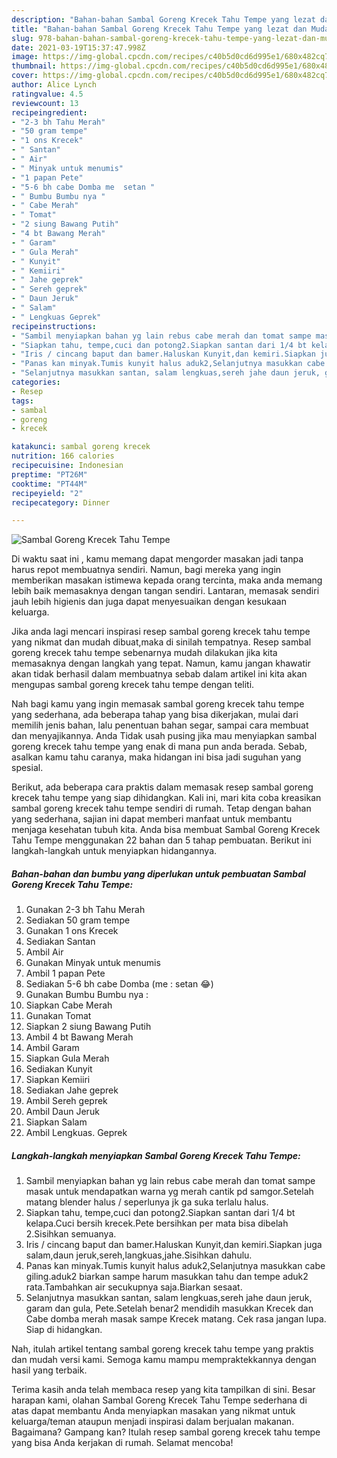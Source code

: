 ```yaml
---
description: "Bahan-bahan Sambal Goreng Krecek Tahu Tempe yang lezat dan Mudah Dibuat"
title: "Bahan-bahan Sambal Goreng Krecek Tahu Tempe yang lezat dan Mudah Dibuat"
slug: 978-bahan-bahan-sambal-goreng-krecek-tahu-tempe-yang-lezat-dan-mudah-dibuat
date: 2021-03-19T15:37:47.998Z
image: https://img-global.cpcdn.com/recipes/c40b5d0cd6d995e1/680x482cq70/sambal-goreng-krecek-tahu-tempe-foto-resep-utama.jpg
thumbnail: https://img-global.cpcdn.com/recipes/c40b5d0cd6d995e1/680x482cq70/sambal-goreng-krecek-tahu-tempe-foto-resep-utama.jpg
cover: https://img-global.cpcdn.com/recipes/c40b5d0cd6d995e1/680x482cq70/sambal-goreng-krecek-tahu-tempe-foto-resep-utama.jpg
author: Alice Lynch
ratingvalue: 4.5
reviewcount: 13
recipeingredient:
- "2-3 bh Tahu Merah"
- "50 gram tempe"
- "1 ons Krecek"
- " Santan"
- " Air"
- " Minyak untuk menumis"
- "1 papan Pete"
- "5-6 bh cabe Domba me  setan "
- " Bumbu Bumbu nya "
- " Cabe Merah"
- " Tomat"
- "2 siung Bawang Putih"
- "4 bt Bawang Merah"
- " Garam"
- " Gula Merah"
- " Kunyit"
- " Kemiiri"
- " Jahe geprek"
- " Sereh geprek"
- " Daun Jeruk"
- " Salam"
- " Lengkuas Geprek"
recipeinstructions:
- "Sambil menyiapkan bahan yg lain rebus cabe merah dan tomat sampe masak untuk mendapatkan warna yg merah cantik pd samgor.Setelah matang blender halus / seperlunya jk ga suka terlalu halus."
- "Siapkan tahu, tempe,cuci dan potong2.Siapkan santan dari 1/4 bt kelapa.Cuci bersih krecek.Pete bersihkan per mata bisa dibelah 2.Sisihkan semuanya."
- "Iris / cincang baput dan bamer.Haluskan Kunyit,dan kemiri.Siapkan juga salam,daun jeruk,sereh,langkuas,jahe.Sisihkan dahulu."
- "Panas kan minyak.Tumis kunyit halus aduk2,Selanjutnya masukkan cabe giling.aduk2 biarkan sampe harum masukkan tahu dan tempe aduk2 rata.Tambahkan air secukupnya saja.Biarkan sesaat."
- "Selanjutnya masukkan santan, salam lengkuas,sereh jahe daun jeruk, garam dan gula, Pete.Setelah benar2 mendidih masukkan Krecek dan Cabe domba merah masak sampe Krecek matang. Cek rasa jangan lupa. Siap di hidangkan."
categories:
- Resep
tags:
- sambal
- goreng
- krecek

katakunci: sambal goreng krecek 
nutrition: 166 calories
recipecuisine: Indonesian
preptime: "PT26M"
cooktime: "PT44M"
recipeyield: "2"
recipecategory: Dinner

---
```



![Sambal Goreng Krecek Tahu Tempe](https://img-global.cpcdn.com/recipes/c40b5d0cd6d995e1/680x482cq70/sambal-goreng-krecek-tahu-tempe-foto-resep-utama.jpg)

Di waktu  saat ini , kamu memang dapat mengorder masakan jadi tanpa harus repot membuatnya sendiri. Namun, bagi mereka yang ingin memberikan masakan istimewa kepada orang tercinta, maka anda memang lebih baik memasaknya dengan tangan sendiri. Lantaran, memasak sendiri jauh lebih higienis dan juga dapat menyesuaikan dengan kesukaan keluarga.

Jika anda lagi mencari inspirasi resep sambal goreng krecek tahu tempe yang nikmat dan mudah dibuat,maka di sinilah tempatnya. Resep sambal goreng krecek tahu tempe  sebenarnya mudah dilakukan jika kita memasaknya dengan langkah yang tepat. Namun, kamu jangan khawatir akan tidak berhasil dalam membuatnya 
sebab dalam artikel ini kita akan mengupas sambal goreng krecek tahu tempe dengan teliti.  



Nah bagi kamu yang ingin memasak sambal goreng krecek tahu tempe yang sederhana, ada beberapa tahap yang bisa dikerjakan, mulai dari memilih jenis bahan, lalu penentuan bahan segar, sampai cara membuat dan menyajikannya. Anda Tidak usah pusing jika mau menyiapkan sambal goreng krecek tahu tempe yang enak di mana pun anda berada. Sebab, asalkan kamu  tahu caranya, maka hidangan ini bisa jadi suguhan yang spesial.

Berikut, ada beberapa cara praktis  dalam memasak resep sambal goreng krecek tahu tempe yang siap dihidangkan. Kali ini, mari kita coba kreasikan sambal goreng krecek tahu tempe sendiri di rumah. Tetap dengan bahan yang sederhana, sajian ini dapat memberi manfaat untuk membantu menjaga kesehatan tubuh kita. Anda bisa membuat Sambal Goreng Krecek Tahu Tempe menggunakan 22 bahan dan 5 tahap pembuatan. Berikut ini langkah-langkah untuk menyiapkan hidangannya.

<!--inarticleads1-->

##### Bahan-bahan dan bumbu yang diperlukan untuk pembuatan Sambal Goreng Krecek Tahu Tempe:

1. Gunakan 2-3 bh Tahu Merah
1. Sediakan 50 gram tempe
1. Gunakan 1 ons Krecek
1. Sediakan  Santan
1. Ambil  Air
1. Gunakan  Minyak untuk menumis
1. Ambil 1 papan Pete
1. Sediakan 5-6 bh cabe Domba (me : setan 😂)
1. Gunakan  Bumbu Bumbu nya :
1. Siapkan  Cabe Merah
1. Gunakan  Tomat
1. Siapkan 2 siung Bawang Putih
1. Ambil 4 bt Bawang Merah
1. Ambil  Garam
1. Siapkan  Gula Merah
1. Sediakan  Kunyit
1. Siapkan  Kemiiri
1. Sediakan  Jahe geprek
1. Ambil  Sereh geprek
1. Ambil  Daun Jeruk
1. Siapkan  Salam
1. Ambil  Lengkuas. Geprek




<!--inarticleads2-->

##### Langkah-langkah menyiapkan Sambal Goreng Krecek Tahu Tempe:

1. Sambil menyiapkan bahan yg lain rebus cabe merah dan tomat sampe masak untuk mendapatkan warna yg merah cantik pd samgor.Setelah matang blender halus / seperlunya jk ga suka terlalu halus.
1. Siapkan tahu, tempe,cuci dan potong2.Siapkan santan dari 1/4 bt kelapa.Cuci bersih krecek.Pete bersihkan per mata bisa dibelah 2.Sisihkan semuanya.
1. Iris / cincang baput dan bamer.Haluskan Kunyit,dan kemiri.Siapkan juga salam,daun jeruk,sereh,langkuas,jahe.Sisihkan dahulu.
1. Panas kan minyak.Tumis kunyit halus aduk2,Selanjutnya masukkan cabe giling.aduk2 biarkan sampe harum masukkan tahu dan tempe aduk2 rata.Tambahkan air secukupnya saja.Biarkan sesaat.
1. Selanjutnya masukkan santan, salam lengkuas,sereh jahe daun jeruk, garam dan gula, Pete.Setelah benar2 mendidih masukkan Krecek dan Cabe domba merah masak sampe Krecek matang. Cek rasa jangan lupa. Siap di hidangkan.




Nah, itulah artikel tentang  sambal goreng krecek tahu tempe  yang praktis dan mudah versi kami. Semoga kamu mampu mempraktekkannya dengan hasil yang terbaik. 

Terima kasih anda telah membaca resep yang kita tampilkan di sini. Besar harapan kami, olahan  Sambal Goreng Krecek Tahu Tempe sederhana di atas dapat membantu Anda menyiapkan masakan yang nikmat untuk keluarga/teman ataupun menjadi inspirasi dalam berjualan makanan. Bagaimana? Gampang kan? Itulah resep sambal goreng krecek tahu tempe yang bisa Anda kerjakan di rumah. Selamat mencoba!

